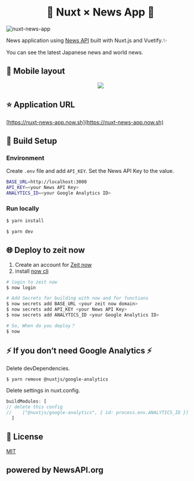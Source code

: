 <h1 align="center">📰 Nuxt × News App 📰</h1>

![nuxt-news-app](https://user-images.githubusercontent.com/46732829/74097888-e1737e00-4b54-11ea-9fad-a0bd6339f403.gif)

News application using [News API][*1] built with Nuxt.js and Vuetify.✨

You can see the latest Japanese news and world news.

## 📱 Mobile layout

<p align="center">
<img src="https://user-images.githubusercontent.com/46732829/74101738-6a53df00-4b80-11ea-9d6b-829c8504f26f.png">
</p>

## ⭐️ Application URL

[https://nuxt-news-app.now.sh](https://nuxt-news-app.now.sh)

## 🔧 Build Setup

### Environment

Create `.env` file and add `API_KEY`. Set the News API Key to the value.

```bash
BASE_URL=http://localhost:3000
API_KEY=<your News API Key>
ANALYTICS_ID=<your Google Analytics ID>
```

### Run locally

```bash
$ yarn install

$ yarn dev
```

## 🌐 Deploy to zeit now

1. Create an account for [Zeit now][*2]
1. install [now cli][*3]

```bash
# login to zeit now
$ now login

# Add Secrets for building with now and for functions
$ now secrets add BASE_URL <your zeit now domain>
$ now secrets add API_KEY <your News API Key>
$ now secrets add ANALYTICS_ID <your Google Analytics ID>

# So, When do you deploy？
$ now
```

## ⚡ If you don’t need Google Analytics ⚡

Delete devDependencies.

```bash
$ yarn remove @nuxtjs/google-analytics
```

Delete settings in nuxt.config.

```JavaScript
buildModules: [
// delete this config
//    ["@nuxtjs/google-analytics", { id: process.env.ANALYTICS_ID }]
  ]
```

## 📄 License

[MIT](http://opensource.org/licenses/MIT)

## powered by NewsAPI.org

[*1]: https://newsapi.org/
[*2]: https://zeit.co/
[*3]: https://github.com/zeit/now
